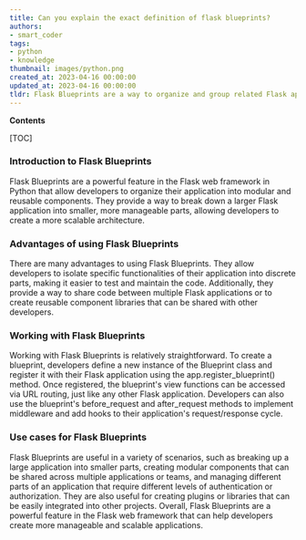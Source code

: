 ```yaml
---
title: Can you explain the exact definition of flask blueprints?
authors:
- smart_coder
tags:
- python
- knowledge
thumbnail: images/python.png
created_at: 2023-04-16 00:00:00
updated_at: 2023-04-16 00:00:00
tldr: Flask Blueprints are a way to organize and group related Flask application routes and functions into modular components.
---
```


**Contents**

[TOC]

### Introduction to Flask Blueprints
Flask Blueprints are a powerful feature in the Flask web framework in Python that allow developers to organize their application into modular and reusable components. They provide a way to break down a larger Flask application into smaller, more manageable parts, allowing developers to create a more scalable architecture.

### Advantages of using Flask Blueprints
There are many advantages to using Flask Blueprints. They allow developers to isolate specific functionalities of their application into discrete parts, making it easier to test and maintain the code. Additionally, they provide a way to share code between multiple Flask applications or to create reusable component libraries that can be shared with other developers.

### Working with Flask Blueprints
Working with Flask Blueprints is relatively straightforward. To create a blueprint, developers define a new instance of the Blueprint class and register it with their Flask application using the app.register_blueprint() method. Once registered, the blueprint's view functions can be accessed via URL routing, just like any other Flask application. Developers can also use the blueprint's before_request and after_request methods to implement middleware and add hooks to their application's request/response cycle.

### Use cases for Flask Blueprints
Flask Blueprints are useful in a variety of scenarios, such as breaking up a large application into smaller parts, creating modular components that can be shared across multiple applications or teams, and managing different parts of an application that require different levels of authentication or authorization. They are also useful for creating plugins or libraries that can be easily integrated into other projects. Overall, Flask Blueprints are a powerful feature in the Flask web framework that can help developers create more manageable and scalable applications.
